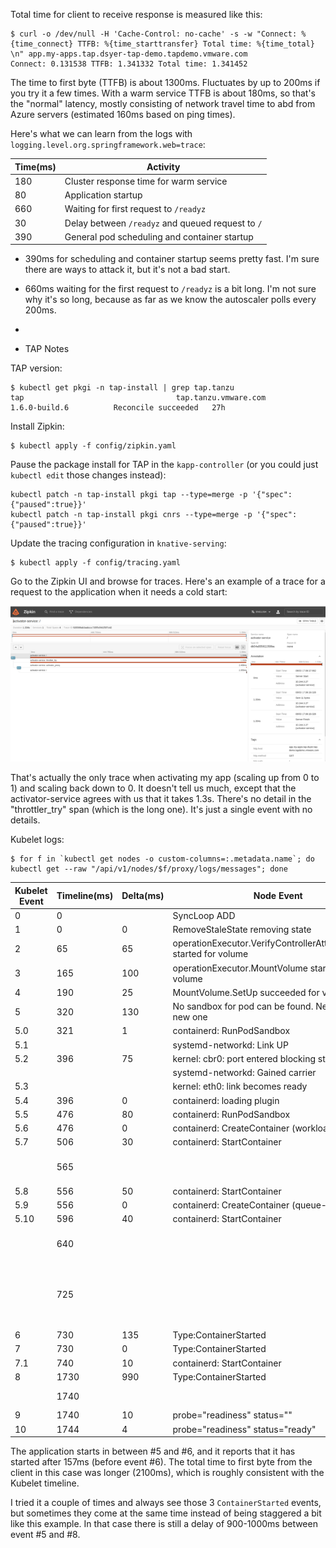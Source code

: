 
Total time for client to receive response is measured like this:

```
$ curl -o /dev/null -H 'Cache-Control: no-cache' -s -w "Connect: %{time_connect} TTFB: %{time_starttransfer} Total time: %{time_total} \n" app.my-apps.tap.dsyer-tap-demo.tapdemo.vmware.com
Connect: 0.131538 TTFB: 1.341332 Total time: 1.341452
```

The time to first byte (TTFB) is about 1300ms. Fluctuates by up to 200ms if you try it a few times. With a warm service TTFB is about 180ms, so that's the "normal" latency, mostly consisting of network 
travel time to abd from Azure servers (estimated 160ms based on ping times).

Here's what we can learn from the logs with `logging.level.org.springframework.web=trace`:

| Time(ms)  | Activity |
| ------------- | ------------- |
| 180  | Cluster response time for warm service |
| 80   | Application startup |
| 660  | Waiting for first request to `/readyz` |
| 30   | Delay between `/readyz` and queued request to `/` |
| 390  | General pod scheduling and container startup |

* 390ms for scheduling and container startup seems pretty fast. I'm sure there are ways to attack it, but it's not a bad start.
* 660ms waiting for the first request to `/readyz` is a bit long. I'm not sure why it's so long, because as far as we know the autoscaler polls every 200ms.
* 

* TAP Notes

TAP version:

```
$ kubectl get pkgi -n tap-install | grep tap.tanzu
tap                                  tap.tanzu.vmware.com                                  1.6.0-build.6          Reconcile succeeded   27h
```

Install Zipkin:

```
$ kubectl apply -f config/zipkin.yaml
```

Pause the package install for TAP in the `kapp-controller` (or you could just `kubectl edit` those changes instead):

```
kubectl patch -n tap-install pkgi tap --type=merge -p '{"spec":{"paused":true}}'
kubectl patch -n tap-install pkgi cnrs --type=merge -p '{"spec":{"paused":true}}'
```

Update the tracing configuration in `knative-serving`:

```
$ kubectl apply -f config/tracing.yaml
```

Go to the Zipkin UI and browse for traces. Here's an example of a trace for a request to the application when it needs a cold start:

![Zipkin Trace](images/zipkin.png)

That's actually the only trace when activating my app (scaling up from 0 to 1) and scaling back down to 0. It doesn't tell us much, except that the activator-service agrees with us that it takes 1.3s. There's no detail in the "throttler_try" span (which is the long one). It's just a single event with no details.

Kubelet logs:

```
$ for f in `kubectl get nodes -o custom-columns=:.metadata.name`; do kubectl get --raw "/api/v1/nodes/$f/proxy/logs/messages"; done
```

| Kubelet Event | Timeline(ms) | Delta(ms)  | Node Event | Application Event |
| -- |------- | ------ | ------------- | ------------- |
| 0  |   0 |     | SyncLoop ADD | 
| 1  |   0 |   0 | RemoveStaleState removing state | 
| 2  |  65 |  65 | operationExecutor.VerifyControllerAttachedVolume started for volume |
| 3  | 165 | 100 | operationExecutor.MountVolume started for volume |
| 4  | 190 |  25 | MountVolume.SetUp succeeded for volume |
| 5  | 320 | 130 | No sandbox for pod can be found. Need to start a new one |
|5.0 | 321 |   1 | containerd: RunPodSandbox |
|5.1 |     |     | systemd-networkd: Link UP |
|5.2 | 396 |  75 | kernel: cbr0: port entered blocking state
|    |     |     | systemd-networkd: Gained carrier |
|5.3 |     |     | kernel: eth0: link becomes ready
|5.4 | 396 |   0 | containerd: loading plugin |
|5.5 | 476 |  80 | containerd: RunPodSandbox |
|5.6 | 476 |   0 | containerd: CreateContainer (workload) |
|5.7 | 506 |  30 | containerd: StartContainer |
|    | 565 |     |                                 | Process starts (extrapolated back)|
|5.8 | 556 |  50 | containerd: StartContainer |
|5.9 | 556 |   0 | containerd: CreateContainer (queue-proxy) |
|5.10| 596 |  40 | containerd: StartContainer |
|    | 640 |     |                                 | Starting AOT-processed DemoApplication |
|    | 725 |     |                                 | Started DemoApplication in 0.153 seconds (process running for 0.157) |
| 6  | 730 | 135 | Type:ContainerStarted |
| 7  | 730 |   0 | Type:ContainerStarted |
|7.1 | 740 |  10 | containerd: StartContainer |
| 8  |1730 | 990 | Type:ContainerStarted |
|    |1740 |     |                                 | First request to /readyz |
| 9  |1740 |  10 | probe="readiness" status="" |
|10  |1744 |   4 | probe="readiness" status="ready" |

The application starts in between #5 and #6, and it reports that it has started after 157ms (before event #6). The total time to first byte from the client in this case was longer (2100ms), which is roughly consistent with the Kubelet timeline.

I tried it a couple of times and always see those 3 `ContainerStarted` events, but sometimes they come at the same time instead of being staggered a bit like this example. In that case there is still a delay of 900-1000ms between event #5 and #8.